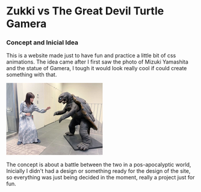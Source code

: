 # Zukki vs The Great Devil Turtle Gamera

### Concept and Inicial Idea

This is a website made just to have fun and practice a little bit of css animations. The idea came after I first saw the photo of Mizuki Yamashita and the statue of Gamera, I tough it would look really cool if could create something with that.

<img src="./images/zukki-vs-turtle-1.jpg" style="zoom:25%;" />

The concept is about a battle between the two in a pos-apocalyptic world, Inicially I didn't had a design or something ready for the design of the site, so everything was just being decided in the moment, really a project just for fun.




